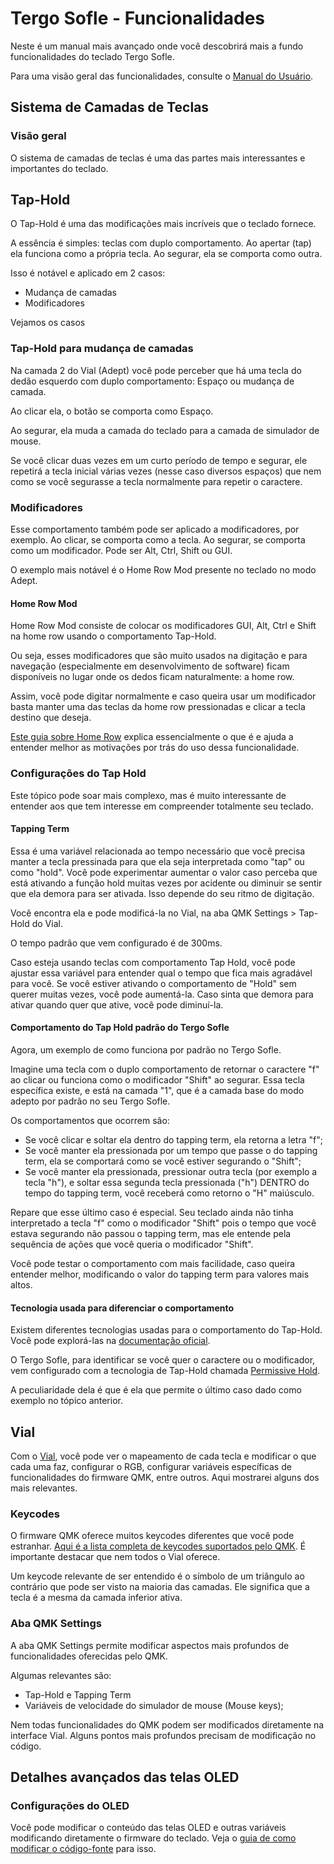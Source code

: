 # Tergo Sofle - Funcionalidades

Neste é um manual mais avançado onde você descobrirá mais a fundo funcionalidades do teclado Tergo Sofle.

Para uma visão geral das funcionalidades, consulte o [Manual do Usuário](../MANUAL_DO_USUARIO.md).

## Sistema de Camadas de Teclas

### Visão geral

O sistema de camadas de teclas é uma das partes mais interessantes e importantes do teclado.

## Tap-Hold

O Tap-Hold é uma das modificações mais incríveis que o teclado fornece.

A essência é simples: teclas com duplo comportamento. Ao apertar (tap) ela funciona como a própria tecla. Ao segurar, ela se comporta como outra.

Isso é notável e aplicado em 2 casos:

- Mudança de camadas
- Modificadores

Vejamos os casos

### Tap-Hold para mudança de camadas

Na camada 2 do Vial (Adept) você pode perceber que há uma tecla do dedão esquerdo com duplo comportamento: Espaço ou mudança de camada.

Ao clicar ela, o botão se comporta como Espaço. 

Ao segurar, ela muda a camada do teclado para a camada de simulador de mouse. 

Se você clicar duas vezes em um curto período de tempo e segurar, ele repetirá a tecla inicial várias vezes (nesse caso diversos espaços) que nem como se você segurasse a tecla normalmente para repetir o caractere.

### Modificadores

Esse comportamento também pode ser aplicado a modificadores, por exemplo. Ao clicar, se comporta como a tecla. Ao segurar, se comporta como um modificador. Pode ser Alt, Ctrl, Shift ou GUI.

O exemplo mais notável é o Home Row Mod presente no teclado no modo Adept.

#### Home Row Mod

Home Row Mod consiste de colocar os modificadores GUI, Alt, Ctrl e Shift na home row usando o comportamento Tap-Hold.

Ou seja, esses modificadores que são muito usados na digitação e para navegação (especialmente em desenvolvimento de software) ficam disponíveis no lugar onde os dedos ficam naturalmente: a home row.

Assim, você pode digitar normalmente e caso queira usar um modificador basta manter uma das teclas da home row pressionadas e clicar a tecla destino que deseja.

[Este guia sobre Home Row](https://precondition.github.io/home-row-mods#what-are-home-row-mods) explica essencialmente o que é e ajuda a entender melhor as motivações por trás do uso dessa funcionalidade.

### Configurações do Tap Hold

Este tópico pode soar mais complexo, mas é muito interessante de entender aos que tem interesse em compreender totalmente seu teclado.

#### Tapping Term

Essa é uma variável relacionada ao tempo necessário que você precisa manter a tecla pressinada para que ela seja interpretada como "tap" ou como "hold". Você pode experimentar aumentar o valor caso perceba que está ativando a função hold muitas vezes por acidente ou diminuir se sentir que ela demora para ser ativada. Isso depende do seu ritmo de digitação.

Você encontra ela e pode modificá-la no Vial, na aba QMK Settings > Tap-Hold do Vial. 

O tempo padrão que vem configurado é de 300ms.

Caso esteja usando teclas com comportamento Tap Hold, você pode ajustar essa variável para entender qual o tempo que fica mais agradável para você. Se você estiver ativando o comportamento de "Hold" sem querer muitas vezes, você pode aumentá-la. Caso sinta que demora para ativar quando quer que ative, você pode diminuí-la.

#### Comportamento do Tap Hold padrão do Tergo Sofle

Agora, um exemplo de como funciona por padrão no Tergo Sofle.

Imagine uma tecla com o duplo comportamento de retornar o caractere "f" ao clicar ou funciona como o modificador "Shift" ao segurar. Essa tecla específica existe, e está na camada "1", que é a camada base do modo adepto por padrão no seu Tergo Sofle.

Os comportamentos que ocorrem são:
- Se você clicar e soltar ela dentro do tapping term, ela retorna a letra "f";
- Se você manter ela pressionada por um tempo que passe o do tapping term, ela se comportará como se você estiver segurando o "Shift";
- Se você manter ela pressionada, pressionar outra tecla (por exemplo a tecla "h"), e soltar essa segunda tecla pressionada ("h") DENTRO do tempo do tapping term, você receberá como retorno o "H" maiúsculo.

Repare que esse último caso é especial.
Seu teclado ainda não tinha interpretado a tecla "f" como o modificador "Shift" pois o tempo que você estava segurando não passou o tapping term, mas ele entende pela sequência de ações que você queria o modificador "Shift".

Você pode testar o comportamento com mais facilidade, caso queira entender melhor, modificando o valor do tapping term para valores mais altos.

#### Tecnologia usada para diferenciar o comportamento

Existem diferentes tecnologias usadas para o comportamento do Tap-Hold. Você pode explorá-las na [documentação oficial](https://github.com/qmk/qmk_firmware/blob/master/docs/tap_hold.md).

O Tergo Sofle, para identificar se você quer o caractere ou o modificador, vem configurado com a tecnologia de Tap-Hold chamada [Permissive Hold](https://github.com/qmk/qmk_firmware/blob/master/docs/tap_hold.md#permissive-hold).

A peculiaridade dela é que é ela que permite o último caso dado como exemplo no tópico anterior.

## Vial

Com o [Vial](https://get.vial.today/), você pode ver o mapeamento de cada tecla e modificar o que cada uma faz, configurar o RGB, configurar variáveis específicas de funcionalidades do firmware QMK, entre outros. Aqui mostrarei alguns dos mais relevantes.

### Keycodes

O firmware QMK oferece muitos keycodes diferentes que você pode estranhar. [Aqui é a lista completa de keycodes suportados pelo QMK](https://github.com/qmk/qmk_firmware/blob/master/docs/keycodes.md). É importante destacar que nem todos o Vial oferece.

Um keycode relevante de ser entendido é o símbolo de um triângulo ao contrário que pode ser visto na maioria das camadas. Ele significa que a tecla é a mesma da camada inferior ativa.

### Aba QMK Settings

A aba QMK Settings permite modificar aspectos mais profundos de funcionalidades oferecidas pelo QMK.

Algumas relevantes são: 
- Tap-Hold e Tapping Term
- Variáveis de velocidade do simulador de mouse (Mouse keys);

Nem todas funcionalidades do QMK podem ser modificados diretamente na interface Vial. Alguns pontos mais profundos precisam de modificação no código.

## Detalhes avançados das telas OLED

### Configurações do OLED

Você pode modificar o conteúdo das telas OLED e outras variáveis modificando diretamente o firmware do teclado. Veja o [guia de como modificar o código-fonte](./COMO_MODIFICAR_CODIGO_FONTE.md.md) para isso.
